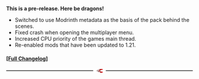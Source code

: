 **This is a pre-release. Here be dragons!**

- Switched to use Modrinth metadata as the basis of the pack behind the scenes.
- Fixed crash when opening the multiplayer menu.
- Increased CPU priority of the games main thread.
- Re-enabled mods that have been updated to 1.21.

#### [[Full Changelog]](https://wiki.crismpack.net/modpacks/breakneck-optimized/changelog/1.21#v4.0.0_pre3)


![CrismPack Spacer](https://github.com/CrismPack/CDN/blob/main/desc/breakneck/79ESzz1-tiny.png?raw=true)